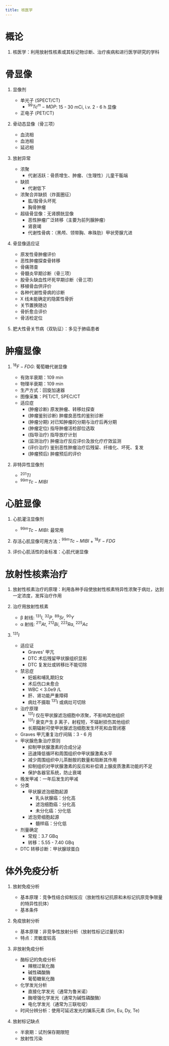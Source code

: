 ```yaml
---
title: 核医学
---
```


# 概论
1. 核医学：利用放射性核素或其标记物诊断、治疗疾病和进行医学研究的学科

# 骨显像
1. 显像剂
    - 单光子 (SPECT/CT)
        - $^{99}Tc^{m}-MDP$: 15 - 30 mCi, i.v. 2 - 6 h 显像
    - 正电子 (PET/CT)

1. 骨动态显像（骨三项）
    - 血流相
    - 血池相
    - 延迟相

1. 放射异常
    - 浓聚
        - 代谢活跃：骨质增生、肿瘤、（生理性）儿童干骺端
    - 缺损
        - 代谢低下
    - 浓聚合并缺损（炸面圈征）
        - 肱/股骨头坏死
        - 胸骨肿瘤
    - 超级骨显像：无肾膀胱显像 <!-- IMPORTANT -->
        - 恶性肿瘤广泛转移（主要为前列腺肿瘤）
        - 肾衰竭
        - 代谢性骨病：（黑颅、领带胸、串珠肋）甲状旁腺亢进

1. 骨显像适应证
    - 原发性骨肿瘤评价
    - 恶性肿瘤探查骨转移
    - 骨痛筛查
    - 骨髓炎早期诊断（骨三项）
    - 股骨头缺血性坏死早期诊断（骨三项）
    - 移植骨血供评价
    - 各种代谢性骨病的诊断
    - X 线未能确定的隐匿性骨折
    - 关节置换随访
    - 骨折愈合评价
    - 骨活检定位

1. 肥大性骨关节病（双轨征）：多见于肺癌患者

# 肿瘤显像
1. $^{18}F-FDG$: 葡萄糖代谢显像
    - 有效半衰期：109 min
    - 物理半衰期：109 min
    - 生产方式：回旋加速器
    - 图像采集：PET/CT, SPEC/CT
    - 适应症 <!-- IMPORTANT -->
        - (肿瘤诊断) 原发肿瘤、转移灶探查
        - (肿瘤鉴别诊断) 肿瘤良恶性的鉴别诊断
        - (肿瘤分期) 对已知肿瘤的分期与治疗后再分期
        - (肿瘤定位) 指导肿瘤活检部位选取
        - (指导治疗) 指导放疗计划
        - (监测治疗) 肿瘤治疗反应评价及放化疗疗效监测
        - (评价治疗) 鉴别恶性肿瘤治疗后残留、纤维化、坏死、复发
        - (肿瘤预后) 肿瘤预后的评价

1. 非特异性显像剂
    - $^{201}TI$
    - $^{99m}Tc-MIBI$

# 心脏显像
1. 心肌灌注显像剂
    - $^{99m}Tc-MIBI$: 最常用

1. 存活心肌显像可用方法：$^{99m}Tc-MIBI$ + $^{18}F-FDG$

1. 评价心肌活性的金标准：心肌代谢显像

# 放射性核素治疗
1. 放射性核素治疗的原理：利用各种手段使放射性核素特异性浓聚于病灶，达到一定浓度，发挥治疗作用
1. 治疗用放射性核素
    - β 射线: $^{131}I$, $^{32}P$, $^{89}Sr$, $^{90}Y$
    - α 射线: $^{211}At$, $^{212}Bi$, $^{223}Ra$, $^{225}Ac$

1. $^{131}I$
    - 适应证
        - Graves' 甲亢
        - DTC 术后残留甲状腺组织显影
        - DTC 复发灶或转移灶不能切除
    - 禁忌症
        - 妊娠和哺乳期妇女
        - 术后伤口未愈合
        - WBC &lt; 3.0e9 /L
        - 肝、肾功能严重障碍
        - 病灶不摄取 $^{131}I$ 或病灶可切除
    - 治疗原理
        - $^{131}I$ 仅在甲状腺滤泡细胞中浓聚，不影响其他组织
        - $^{131}I$ 衰变产生 β 离子，射程短，不辐射损伤其他组织
        - 长期辐射可使甲状腺滤泡细胞发生坏死和血管闭塞
    - Graves 甲亢重复治疗间隔：3 - 6 月
    - 甲状腺危象治疗原则
        - 抑制甲状腺激素的合成分泌
        - 迅速降低循环和周围组织中甲状腺激素水平
        - 减少周围组织中儿茶酚胺的数量和阻断其作用
        - 抑制组织对甲状腺激素的反应和补偿肾上腺皮质激素功能的不足
        - 保护各器官系统，防止衰竭
    - 晚发甲减：一年后发生的甲减
    - 分类
        - 甲状腺滤泡细胞起源
            - 乳头状腺癌：分化高
            - 滤泡细胞癌：分化高
            - 未分化癌：分化低
        - 滤泡旁细胞起源
            - 髓样癌：分化低
    - 剂量确定
        - 常规：3.7 GBq
        - 转移：5.55 - 7.40 GBq
    - DTC 转移诊断：甲状腺球蛋白

# 体外免疫分析
1. 放射免疫分析
    - 基本原理：竞争性结合抑制反应（放射性标记抗原和未标记抗原竞争限量的特异性抗体）
    - 基本条件

1. 免疫放射分析
    - 基本原理：非竞争性放射分析（放射性标记过量抗体）
    - 特点：灵敏度较高

1. 非放射免疫分析 <!-- IMPORTANT -->
    - 酶标记的免疫分析
        - 辣根过氧化酶
        - 碱性磷酸酶
        - 葡萄糖氧化酶
    - 化学发光分析
        - 直接化学发光（通常为鲁米诺）
        - 酶增强化学发光（通常为碱性磷酸酶）
        - 电化学发光（通常为三联吡啶）
    - 时间分辨分析：使用可延迟发光的镧系元素 (Sm, Eu, Dy, Te)

1. 放射标记缺点
    - 半衰期：试剂保存期限短
    - 放射性污染
